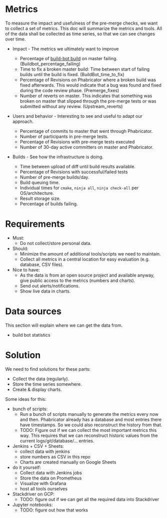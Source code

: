 # Metrics

To measure the impact and usefulness of the pre-merge checks, we want to collect
a set of metrics. This doc will summarize the metrics and tools. All of the data
shall be collected as time series, so that we can see changes over time.

* Impact - The metrics we ultimately want to improve
    * Percentage of [build-bot build](http://lab.llvm.org:8011/) on master 
      failing. (Buildbot_percentage_failing)
    * Time to fix a broken master build: Time between start of failing builds 
      until the build is fixed. (BuildBot_time_to_fix)
    * Percentage of Revisions on Phabricator where a broken build was fixed 
      afterwards. This would indicate that a bug was found and fixed during 
      the code review phase. (Premerge_fixes)
    * Number of reverts on master. This indicates that something was broken on
      master that slipped through the pre-merge tests or was submitted without
      any review. (Upstream_reverts)

* Users and behavior - Interesting to see and useful to adapt our approach.
    * Percentage of commits to master that went through Phabricator.
    * Number of participants in pre-merge tests.
    * Percentage of Revisions with pre-merge tests executed
    * Number of 30-day active committers on master and Phabricator.

* Builds - See how the infrastructure is doing.
    * Time between upload of diff until build results available.
    * Percentage of Revisions with successful/failed tests
    * Number of pre-merge builds/day.
    * Build queuing time.
    * Individual times for `cmake`, `ninja all`, `ninja check-all` per 
      OS/architecture.
    * Result storage size.
    * Percentage of builds failing.

# Requirements

* Must: 
    * Do not collect/store personal data.
* Should:
    * Minimize the amount of additional tools/scripts we need to maintain.
    * Collect all metrics in a central location for easy evaluation (e.g. 
      database, CSV files).
* Nice to have:
    * As the data is from an open source project and available anyway, give 
      public access to the metrics (numbers and charts). 
    * Send out alerts/notifications.
    * Show live data in charts.


# Data sources

This section will explain where we can get the data from.

* build bot statistics

# Solution

We need to find solutions for these parts:
* Collect the data (regularly).
* Store the time series somewhere.
* Create & display charts.

Some ideas for this:
* bunch of scripts:
    * Run a bunch of scripts manually to generate the metrics every now and 
      then. Phabricator already has a database and most entries there have 
      timestamps. So we could also reconstruct the history from that.
    * TODO: Figure out if we can collect the most important metrics this way. 
      This requires that we can reconstruct historic values from the current
      logs/git/database/... entries.
* Jenkins + CSV + Sheets:
    * collect data with jenkins
    * store numbers as CSV in this repo
    * Charts are created manually on Google Sheets
* do it yourself:
    * Collect data with Jenkins jobs
    * Store the data on Prometheus 
    * Visualize with Grafana 
    * host all tools ourselves
* Stackdriver on GCP:
    * TODO: figure out if we can get all the required data into Stackdriver
* Jupyter notebooks:
    * TODO: figure out how that works

